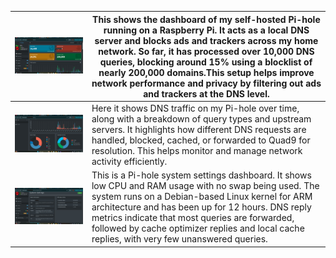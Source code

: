 
| ![](pi_hole_project1.png) | This shows the dashboard of my self-hosted Pi-hole running on a Raspberry Pi. It acts as a local DNS server and blocks ads and trackers across my home network. So far, it has processed over 10,000 DNS queries, blocking around 15% using a blocklist of nearly 200,000 domains.This setup helps improve network performance and privacy by filtering out ads and trackers at the DNS level. |
| ------------------------- | ---------------------------------------------------------------------------------------------------------------------------------------------------------------------------------------------------------------------------------------------------------------------------------------------------------------------------------------------------------------------------------------------- |
| ![](pi_hole_project2.png) | Here it shows DNS traffic on my Pi-hole over time, along with a breakdown of query types and upstream servers. It highlights how different DNS requests are handled, blocked, cached, or forwarded to Quad9 for resolution. This helps monitor and manage network activity efficiently.                                                                                                        |
| ![](pi_hole_project3.png) | This is a Pi-hole system settings dashboard. It shows low CPU and RAM usage with no swap being used. The system runs on a Debian-based Linux kernel for ARM architecture and has been up for 12 hours. DNS reply metrics indicate that most queries are forwarded, followed by cache optimizer replies and local cache replies, with very few unanswered queries.                              |
